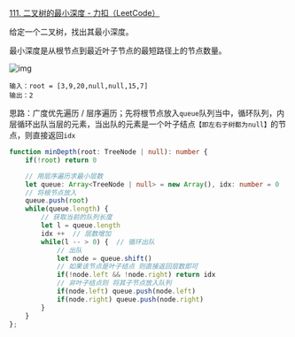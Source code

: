 [111. 二叉树的最小深度 - 力扣（LeetCode）](https://leetcode.cn/problems/minimum-depth-of-binary-tree/)

给定一个二叉树，找出其最小深度。

最小深度是从根节点到最近叶子节点的最短路径上的节点数量。

![img](https://assets.leetcode.com/uploads/2020/10/12/ex_depth.jpg)

```
输入：root = [3,9,20,null,null,15,7]
输出：2
```

思路：广度优先遍历 / 层序遍历；先将根节点放入`queue`队列当中，循环队列，内层循环出队当层的元素，当出队的元素是一个叶子结点`【即左右子树都为null】`的节点，则直接返回`idx`

```typescript
function minDepth(root: TreeNode | null): number {
    if(!root) return 0

    // 用层序遍历求最小层数
    let queue: Array<TreeNode | null> = new Array(), idx: number = 0
    // 将根节点放入
    queue.push(root)
    while(queue.length) {
        // 获取当前的队列长度
        let l = queue.length
        idx ++  // 层数增加
        while(l -- > 0) {  // 循环出队
            // 出队
            let node = queue.shift()
            // 如果该节点是叶子结点 则直接返回层数即可
            if(!node.left && !node.right) return idx
            // 非叶子结点则 将其子节点放入队列
            if(node.left) queue.push(node.left)
            if(node.right) queue.push(node.right)
        }
    }
};
```

